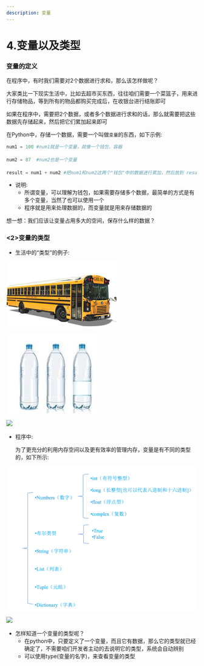```yaml
---
description: 变量
---
```


# 4.变量以及类型

### 变量的定义 <a id="&#x53D8;&#x91CF;&#x7684;&#x5B9A;&#x4E49;"></a>

在程序中，有时我们需要对2个数据进行求和，那么该怎样做呢？

大家类比一下现实生活中，比如去超市买东西，往往咱们需要一个菜篮子，用来进行存储物品，等到所有的物品都购买完成后，在收银台进行结账即可

如果在程序中，需要把2个数据，或者多个数据进行求和的话，那么就需要把这些数据先存储起来，然后把它们累加起来即可

在Python中，存储一个数据，需要一个叫做`变量`的东西，如下示例:

```python
num1 = 100 #num1就是一个变量，就像一个钱包，容器

num2 = 87  #num2也是一个变量

result = num1 + num2 #把num1和num2这两个"钱包"中的数据进行累加，然后放到 result变量中
```

* 说明:
  * 所谓变量，可以理解为钱包，如果需要存储多个数据，最简单的方式是有多个变量，当然了也可以使用一个
  * 程序就是用来处理数据的，而变量就是用来存储数据的

想一想：我们应该让变量占用多大的空间，保存什么样的数据？

### &lt;2&gt;变量的类型 <a id="&#x53D8;&#x91CF;&#x7684;&#x7C7B;&#x578B;"></a>

* 生活中的“类型”的例子:

![](.gitbook/assets/xia-zai.jpg)

![](.gitbook/assets/xia-zai-1.jpg)

![](../Images/01-第1天-16.jpg)

* 程序中:

  为了更充分的利用内存空间以及更有效率的管理内存，变量是有不同的类型的，如下所示:

![](.gitbook/assets/01-di-1-tian-17.png)

![](../Images/01-第1天-17.png)

* 怎样知道一个变量的类型呢？
  * 在python中，只要定义了一个变量，而且它有数据，那么它的类型就已经确定了，不需要咱们开发者主动的去说明它的类型，系统会自动辨别
  * 可以使用type\(变量的名字\)，来查看变量的类型

